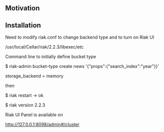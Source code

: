 ## Motivation

## Installation

Need to modify riak.conf to change backend type and to turn on Riak UI

/usr/local/Cellar/riak/2.2.3/libexec/etc


Command line to initially define bucket type

$ riak-admin bucket-type create news '{"props":{"search_index":"year"}}'

storage_backend = memory

then

$ riak restart -> ok


$ riak version
2.2.3


Riak UI Panel is available on

http://127.0.0.1:8098/admin#/cluster








